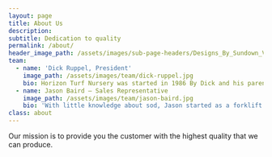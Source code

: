```yaml
---
layout: page
title: About Us
description:
subtitle: Dedication to quality
permalink: /about/
header_image_path: /assets/images/sub-page-headers/Designs_By_Sundown_View.jpg
team:
  - name: 'Dick Ruppel, President'
    image_path: /assets/images/team/dick-ruppel.jpg
    bio: Horizon Turf Nursery was started in 1986 By Dick and his parents Richard and Jody Ruppel. That first year they planted only 30 acres of bluegrass. Over the next several years the company grew supplying landscape contractors with quality sod and superior service. Today we have almost 200 acres of turf in production along with another 200 acres of alfalfa and corn.
  - name: Jason Baird – Sales Representative
    image_path: /assets/images/team/jason-baird.jpg
    bio: 'With little knowledge about sod, Jason started as a forklift operator in 1990. After educating himself through various classes on turf identification and turf maintenance practices, Jason continued his career in farm management and outside sales. Jason now dedicates his time to selling quality turf and managing installations for landscape contractors.'
class: about
---
```



Our mission is to provide you the customer with the highest quality that we can produce.&nbsp;